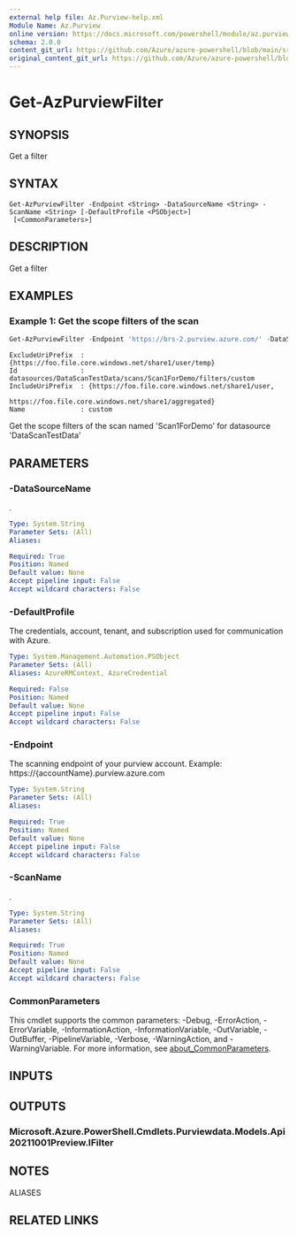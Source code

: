 ```yaml
---
external help file: Az.Purview-help.xml
Module Name: Az.Purview
online version: https://docs.microsoft.com/powershell/module/az.purview/get-azpurviewfilter
schema: 2.0.0
content_git_url: https://github.com/Azure/azure-powershell/blob/main/src/Purview/Purview/help/Get-AzPurviewFilter.md
original_content_git_url: https://github.com/Azure/azure-powershell/blob/main/src/Purview/Purview/help/Get-AzPurviewFilter.md
---
```


# Get-AzPurviewFilter

## SYNOPSIS
Get a filter

## SYNTAX

```
Get-AzPurviewFilter -Endpoint <String> -DataSourceName <String> -ScanName <String> [-DefaultProfile <PSObject>]
 [<CommonParameters>]
```

## DESCRIPTION
Get a filter

## EXAMPLES

### Example 1: Get the scope filters of the scan
```powershell
Get-AzPurviewFilter -Endpoint 'https://brs-2.purview.azure.com/' -DataSourceName 'DataScanTestData' -ScanName 'Scan1ForDemo'
```

```output
ExcludeUriPrefix  : {https://foo.file.core.windows.net/share1/user/temp}
Id                : datasources/DataScanTestData/scans/Scan1ForDemo/filters/custom
IncludeUriPrefix  : {https://foo.file.core.windows.net/share1/user,
                    https://foo.file.core.windows.net/share1/aggregated}
Name              : custom
```

Get the scope filters of the scan named 'Scan1ForDemo' for datasource 'DataScanTestData'

## PARAMETERS

### -DataSourceName
.

```yaml
Type: System.String
Parameter Sets: (All)
Aliases:

Required: True
Position: Named
Default value: None
Accept pipeline input: False
Accept wildcard characters: False
```

### -DefaultProfile
The credentials, account, tenant, and subscription used for communication with Azure.

```yaml
Type: System.Management.Automation.PSObject
Parameter Sets: (All)
Aliases: AzureRMContext, AzureCredential

Required: False
Position: Named
Default value: None
Accept pipeline input: False
Accept wildcard characters: False
```

### -Endpoint
The scanning endpoint of your purview account.
Example: https://{accountName}.purview.azure.com

```yaml
Type: System.String
Parameter Sets: (All)
Aliases:

Required: True
Position: Named
Default value: None
Accept pipeline input: False
Accept wildcard characters: False
```

### -ScanName
.

```yaml
Type: System.String
Parameter Sets: (All)
Aliases:

Required: True
Position: Named
Default value: None
Accept pipeline input: False
Accept wildcard characters: False
```

### CommonParameters
This cmdlet supports the common parameters: -Debug, -ErrorAction, -ErrorVariable, -InformationAction, -InformationVariable, -OutVariable, -OutBuffer, -PipelineVariable, -Verbose, -WarningAction, and -WarningVariable. For more information, see [about_CommonParameters](http://go.microsoft.com/fwlink/?LinkID=113216).

## INPUTS

## OUTPUTS

### Microsoft.Azure.PowerShell.Cmdlets.Purviewdata.Models.Api20211001Preview.IFilter

## NOTES

ALIASES

## RELATED LINKS
